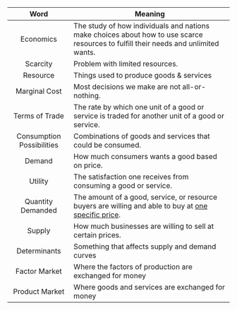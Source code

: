 
| Word | Meaning |
| :--: | ---- |
| Economics | The study of how individuals and nations make choices about how to use scarce resources to fulfill their needs and unlimited wants. |
| Scarcity | Problem with limited resources. |
| Resource | Things used to produce goods & services |
| Marginal Cost | Most decisions we make are not all-or-nothing. |
| Terms of Trade | The rate by which one unit of a good or service is traded for another unit of a good or service. |
| Consumption Possibilities | Combinations of goods and services that could be consumed. |
| Demand | How much consumers wants a good based on price. |
| Utility | The satisfaction one receives from consuming a good or service. |
| Quantity Demanded | The amount of a good, service, or resource buyers are willing and able to buy at <u>one specific price</u>. |
| Supply | How much businesses are willing to sell at certain prices. |
| Determinants | Something that affects supply and demand curves |
| Factor Market | Where the factors of production are exchanged for money |
| Product Market | Where goods and services are exchanged for money |
